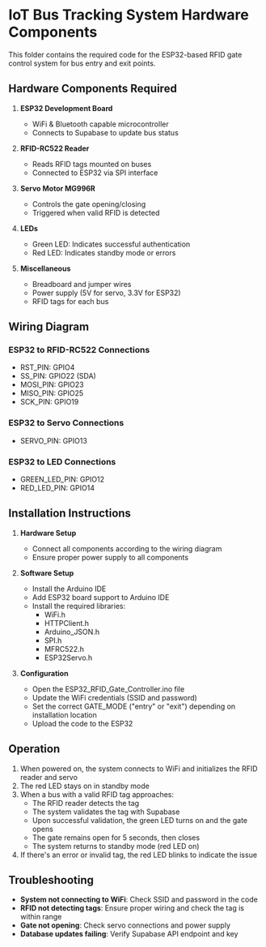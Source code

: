 
# IoT Bus Tracking System Hardware Components

This folder contains the required code for the ESP32-based RFID gate control system for bus entry and exit points.

## Hardware Components Required

1. **ESP32 Development Board**
   - WiFi & Bluetooth capable microcontroller
   - Connects to Supabase to update bus status

2. **RFID-RC522 Reader**
   - Reads RFID tags mounted on buses
   - Connected to ESP32 via SPI interface

3. **Servo Motor MG996R**
   - Controls the gate opening/closing
   - Triggered when valid RFID is detected

4. **LEDs**
   - Green LED: Indicates successful authentication
   - Red LED: Indicates standby mode or errors

5. **Miscellaneous**
   - Breadboard and jumper wires
   - Power supply (5V for servo, 3.3V for ESP32)
   - RFID tags for each bus

## Wiring Diagram

### ESP32 to RFID-RC522 Connections
- RST_PIN: GPIO4
- SS_PIN: GPIO22 (SDA)
- MOSI_PIN: GPIO23
- MISO_PIN: GPIO25
- SCK_PIN: GPIO19

### ESP32 to Servo Connections
- SERVO_PIN: GPIO13

### ESP32 to LED Connections
- GREEN_LED_PIN: GPIO12
- RED_LED_PIN: GPIO14

## Installation Instructions

1. **Hardware Setup**
   - Connect all components according to the wiring diagram
   - Ensure proper power supply to all components

2. **Software Setup**
   - Install the Arduino IDE
   - Add ESP32 board support to Arduino IDE
   - Install the required libraries:
     - WiFi.h
     - HTTPClient.h
     - Arduino_JSON.h
     - SPI.h
     - MFRC522.h
     - ESP32Servo.h

3. **Configuration**
   - Open the ESP32_RFID_Gate_Controller.ino file
   - Update the WiFi credentials (SSID and password)
   - Set the correct GATE_MODE ("entry" or "exit") depending on installation location
   - Upload the code to the ESP32

## Operation

1. When powered on, the system connects to WiFi and initializes the RFID reader and servo
2. The red LED stays on in standby mode
3. When a bus with a valid RFID tag approaches:
   - The RFID reader detects the tag
   - The system validates the tag with Supabase
   - Upon successful validation, the green LED turns on and the gate opens
   - The gate remains open for 5 seconds, then closes
   - The system returns to standby mode (red LED on)
4. If there's an error or invalid tag, the red LED blinks to indicate the issue

## Troubleshooting

- **System not connecting to WiFi**: Check SSID and password in the code
- **RFID not detecting tags**: Ensure proper wiring and check the tag is within range
- **Gate not opening**: Check servo connections and power supply
- **Database updates failing**: Verify Supabase API endpoint and key
